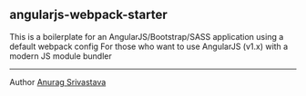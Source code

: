 ## angularjs-webpack-starter
This is a boilerplate for an AngularJS/Bootstrap/SASS application using a default webpack config
For those who want to use AngularJS (v1.x) with a modern JS module bundler  
___
Author [Anurag Srivastava](http://www.envisagecyberart.in)
